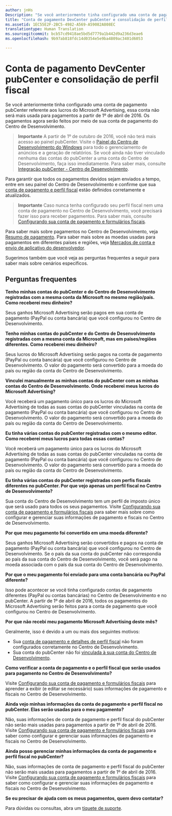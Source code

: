 ```yaml
---
author: jnHs
Description: "Se você anteriormente tinha configurado uma conta de pagamento pubCenter referente aos lucros do Microsoft Advertising, essa conta não será mais usada para pagamentos a partir de 1º de abril de 2016. Seus pagamentos agora serão feitos por meio de sua conta de pagamento do Centro de Desenvolvimento."
title: "Conta de pagamento DevCenter pubCenter e consolidação de perfil fiscal"
ms.assetid: 1EC55E2F-2BC5-4982-A569-A59082A808EC
translationtype: Human Translation
ms.sourcegitcommit: bcb57cd9418ae5bd5d7779a1b442d9a236d3eae6
ms.openlocfilehash: 9b97ab818fdc14d0354e5e9ba4809ac3401d6053

---
```


# Conta de pagamento DevCenter pubCenter e consolidação de perfil fiscal


Se você anteriormente tinha configurado uma conta de pagamento pubCenter referente aos lucros do Microsoft Advertising, essa conta não será mais usada para pagamentos a partir de 1º de abril de 2016. Os pagamentos agora serão feitos por meio de sua conta de pagamento do Centro de Desenvolvimento.

> **Importante** A partir de 1º de outubro de 2016, você não terá mais acesso ao painel pubCenter. Visite o [Painel do Centro de Desenvolvimento do Windows](https://developer.microsoft.com/dashboard/apps/overview) para todo o gerenciamento de anúncios e a geração de relatórios. Se você ainda não tiver vinculado nenhuma das contas do pubCenter a uma conta do Centro de Desenvolvimento, faça isso imediatamente. Para saber mais, consulte [Integração pubCenter - Centro de Desenvolvimento](pubcenter-dev-center-integration.md).

Para garantir que todos os pagamentos devidos sejam enviados a tempo, entre em seu painel do Centro de Desenvolvimento e confirme que sua [conta de pagamento e perfil fiscal](setting-up-your-payout-account-and-tax-forms.md) estão definidos corretamente e atualizados.

> **Importante**  Caso nunca tenha configurado seu perfil fiscal nem uma conta de pagamento no Centro de Desenvolvimento, você precisará fazer isso para receber pagamentos. Para saber mais, consulte [Configurando sua conta de pagamento e formulários fiscais](setting-up-your-payout-account-and-tax-forms.md).

Para saber mais sobre pagamentos no Centro de Desenvolvimento, veja [Resumo de pagamento](payout-summary.md). Para saber mais sobre as moedas usadas para pagamentos em diferentes países e regiões, veja [Mercados de conta e envio de aplicativo do desenvolvedor](account-types-locations-and-fees.md#account_markets).

Sugerimos também que você veja as perguntas frequentes a seguir para saber mais sobre cenários específicos.

## Perguntas frequentes

**Tenho minhas contas do pubCenter e do Centro de Desenvolvimento registradas com a mesma conta da Microsoft no mesmo região/país. Como receberei meu dinheiro?**

Seus ganhos Microsoft Advertising serão pagos em sua conta de pagamento (PayPal ou conta bancária) que você configurou no Centro de Desenvolvimento.

**Tenho minhas contas do pubCenter e do Centro de Desenvolvimento registradas com a mesma conta da Microsoft, mas em países/regiões diferentes. Como receberei meu dinheiro?**

Seus lucros do Microsoft Advertising serão pagos na conta de pagamento (PayPal ou conta bancária) que você configurou no Centro de Desenvolvimento. O valor do pagamento será convertido para a moeda do país ou região da conta do Centro de Desenvolvimento.

**Vinculei manualmente as minhas contas do pubCenter com as minhas contas do Centro de Desenvolvimento. Onde receberei meus lucros do Microsoft Advertising?**

Você receberá um pagamento único para os lucros do Microsoft Advertising de todas as suas contas do pubCenter vinculadas na conta de pagamento (PayPal ou conta bancária) que você configurou no Centro de Desenvolvimento. O valor do pagamento será convertido para a moeda do país ou região da conta do Centro de Desenvolvimento.

**Eu tinha várias contas do pubCenter registradas com o mesmo editor. Como receberei meus lucros para todas essas contas?**

Você receberá um pagamento único para os lucros do Microsoft Advertising de todas as suas contas do pubCenter vinculadas na conta de pagamento (PayPal ou conta bancária) que você configurou no Centro de Desenvolvimento. O valor do pagamento será convertido para a moeda do país ou região da conta do Centro de Desenvolvimento.

**Eu tinha várias contas do pubCenter registradas com perfis fiscais diferentes no pubCenter. Por que vejo apenas um perfil fiscal no Centro de Desenvolvimento?**

Sua conta do Centro de Desenvolvimento tem um perfil de imposto único que será usado para todos os seus pagamentos. Visite [Configurando sua conta de pagamento e formulários fiscais](setting-up-your-payout-account-and-tax-forms.md) para saber mais sobre como configurar e gerenciar suas informações de pagamento e fiscais no Centro de Desenvolvimento.

**Por que meu pagamento foi convertido em uma moeda diferente?**

Seus ganhos Microsoft Advertising serão convertidos e pagos na conta de pagamento (PayPal ou conta bancária) que você configurou no Centro de Desenvolvimento. Se o país da sua conta do pubCenter não correspondia ao país da sua conta do Centro de Desenvolvimento, você será pago na moeda associada com o país da sua conta do Centro de Desenvolvimento.

**Por que o meu pagamento foi enviado para uma conta bancária ou PayPal diferente?**

Isso pode acontecer se você tinha configurado contas de pagamento diferentes (PayPal ou contas bancárias) no Centro de Desenvolvimento e no pubCenter. A partir de 1º de abril de 2016, todos os pagamentos do Microsoft Advertising serão feitos para a conta de pagamento que você configurou no Centro de Desenvolvimento.

**Por que não recebi meu pagamento Microsoft Advertising deste mês?**

Geralmente, isso é devido a um ou mais dos seguintes motivos:

-   Sua [conta de pagamento e detalhes de perfil fiscal](setting-up-your-payout-account-and-tax-forms.md) não foram configurados corretamente no Centro de Desenvolvimento.
-   Sua conta do pubCenter não foi [vinculada à sua conta do Centro de Desenvolvimento](pubcenter-dev-center-integration.md).

**Como verificar a conta de pagamento e o perfil fiscal que serão usados para pagamento no Centro de Desenvolvimento?**

Visite [Configurando sua conta de pagamento e formulários fiscais](setting-up-your-payout-account-and-tax-forms.md) para aprender a exibir (e editar se necessário) suas informações de pagamento e fiscais no Centro de Desenvolvimento.

**Ainda vejo minhas informações da conta de pagamento e perfil fiscal no pubCenter. Elas serão usadas para o meu pagamento?**

Não, suas informações de conta de pagamento e perfil fiscal do pubCenter não serão mais usadas para pagamentos a partir de 1º de abril de 2016. Visite [Configurando sua conta de pagamento e formulários fiscais](setting-up-your-payout-account-and-tax-forms.md) para saber como configurar e gerenciar suas informações de pagamento e fiscais no Centro de Desenvolvimento.

**Ainda posso gerenciar minhas informações da conta de pagamento e perfil fiscal no pubCenter?**

Não, suas informações de conta de pagamento e perfil fiscal do pubCenter não serão mais usadas para pagamentos a partir de 1º de abril de 2016. Visite [Configurando sua conta de pagamento e formulários fiscais](setting-up-your-payout-account-and-tax-forms.md) para saber como configurar e gerenciar suas informações de pagamento e fiscais no Centro de Desenvolvimento.

**Se eu precisar de ajuda com os meus pagamentos, quem devo contatar?**

Para dúvidas ou consultas, abra um [tíquete de suporte](http://go.microsoft.com/fwlink/p/?LinkId=733342).

 

 



<!--HONumber=Sep16_HO3-->


